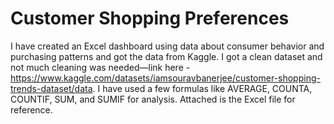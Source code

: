 # Customer Shopping Preferences

I have created an Excel dashboard using data about consumer behavior and purchasing patterns and got the data from Kaggle. I got a clean dataset and not much cleaning was needed—link here - https://www.kaggle.com/datasets/iamsouravbanerjee/customer-shopping-trends-dataset/data. I have used a few formulas like AVERAGE, COUNTA, COUNTIF, SUM, and SUMIF for analysis. Attached is the Excel file for reference.

